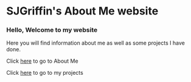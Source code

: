 # SJGriffin's About Me website

### Hello, Welcome to my website
Here you will find information about me as well as some projects I have done.

Click [here](https://sjgriffin21.github.io/aboutMe) to go to About Me

Click [here](https://sjgriffin21.github.io/projects) to go to my projects
